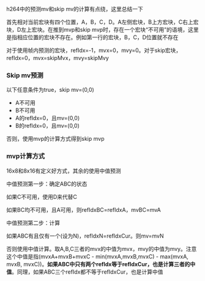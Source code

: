 h264中的预测mv和skip mv的计算有点绕，这里总结一下

首先相对当前宏块有四个位置，A，B，C，D。A左侧宏块，B上方宏块，C右上宏块，D左上宏块。在推到mvp和skip mvp时，存在一个宏块“不可用”的语境，这里是指相应位置的宏块不存在。例如第一行的宏块，B，C，D位置就不存在

对于使用帧内预测的宏块，refIdx=-1，mvx=0，mvy=0。对于skip宏块，refIdx=0，mvx=skipMvx，mvy=skipMvy

### Skip mv预测

以下任意条件为true，skip mv=(0,0)

- A不可用
- B不可用
- A的refIdx=0，且mv=(0,0)
- B的refIdx=0，且mv=(0,0)

否则，使用mvp的计算方式得到skip mvp

### mvp计算方式

16x8和8x16有定义好方式，其余的使用中值预测

中值预测第一步：确定ABC的状态

如果C不可用，使用D来代替C

如果BC均不可用，且A可用，则refIdxBC=refIdxA，mvBC=mvA

中值预测第二步：计算

如果ABC有且仅有一个(设为N)，refIdxN=refIdxCur。则mv=mvN

否则使用中值计算。取A,B,C三者的mvx的中值为mvx，mvy的中值为mvy。注意这个中值是指(mvxA+mvxB+mvxC - min(mvxA,mvxB,mvxC) - max(mvxA, mvxB, mvxC))。**如果ABC中只有两个refIdx等于refIdxCur，也是计算三者的中值**。同理，如果ABC三个refIdx都不等于refIdxCur，也是计算中值